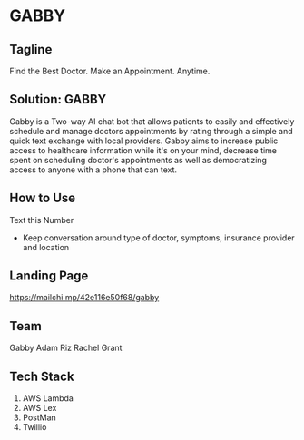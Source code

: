 # GABBY
## Tagline
Find the Best Doctor. Make an Appointment. Anytime.

## Solution: GABBY
Gabby is a Two-way AI chat bot  that allows patients to easily and effectively schedule and manage doctors appointments by rating through a simple and quick text exchange with local providers. Gabby aims to increase public access to healthcare information while it's on your mind, decrease time spent on scheduling doctor's appointments as well as democratizing access to anyone with a phone that can text.

## How to Use
Text this Number

* Keep conversation around type of doctor, symptoms, insurance provider and location

## Landing Page
https://mailchi.mp/42e116e50f68/gabby

## Team
Gabby
Adam
Riz
Rachel
Grant


## Tech Stack
1. AWS Lambda
2. AWS Lex
3. PostMan
4. Twillio

